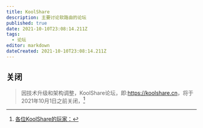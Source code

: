 ```yaml
---
title: KoolShare
description: 主要讨论软路由的论坛
published: true
date: 2021-10-10T23:08:14.211Z
tags: 
  - 论坛
editor: markdown
dateCreated: 2021-10-10T23:08:14.211Z
---
```


## 关闭

> 因技术升级和架构调整，KoolShare论坛，即:<https://koolshare.cn>，将于2021年10月1日之前关闭，[^20211003010331]

[^20211003010331]: [各位KoolShare的玩家：](https://web.archive.org/web/20211003010331/https://koolshare.cn/portal.php)
